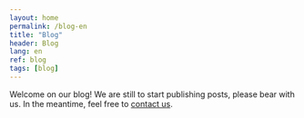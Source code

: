 ```yaml
---
layout: home
permalink: /blog-en
title: "Blog"
header: Blog
lang: en
ref: blog
tags: [blog]
---
```


Welcome on our blog! We are still to start publishing posts, please bear with us. In the meantime, feel free to [contact us](/contact).  